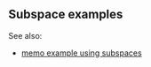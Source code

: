 Subspace examples
-----------------

See also:

* [memo example using subspaces](../multi-tier/memo2.rb)
